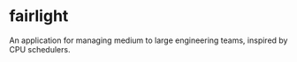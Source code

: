 fairlight
=========

An application for managing medium to large engineering teams, inspired by CPU schedulers.
